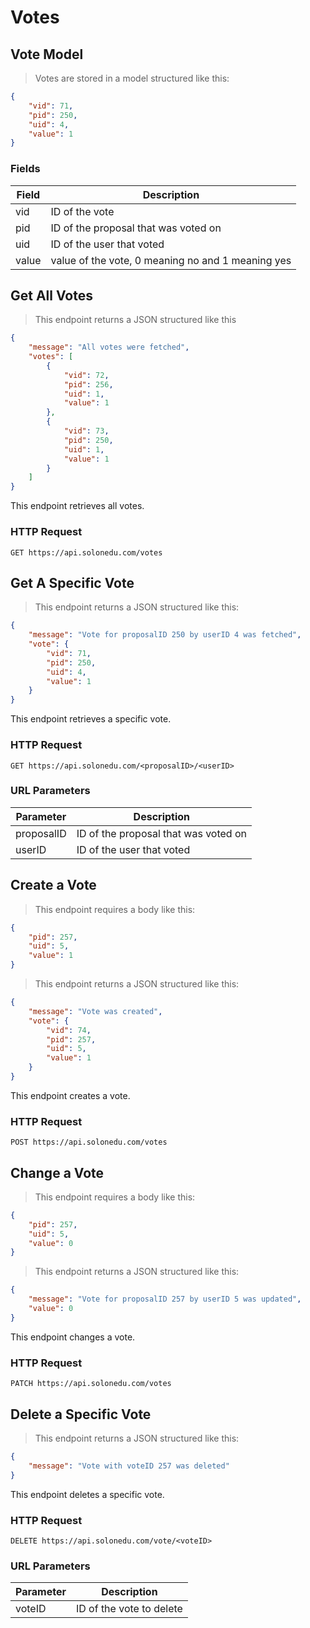 # Votes

## Vote Model

> Votes are stored in a model structured like this:

```json
{
    "vid": 71,
    "pid": 250,
    "uid": 4,
    "value": 1
}
```

### Fields
Field | Description
----- | -----------
vid | ID of the vote
pid | ID of the proposal that was voted on
uid | ID of the user that voted
value | value of the vote, 0 meaning no and 1 meaning yes

## Get All Votes

> This endpoint returns a JSON structured like this

```json
{
    "message": "All votes were fetched",
    "votes": [
        {
            "vid": 72,
            "pid": 256,
            "uid": 1,
            "value": 1
        },
        {
            "vid": 73,
            "pid": 250,
            "uid": 1,
            "value": 1
        }
    ]
}
```

This endpoint retrieves all votes.

### HTTP Request

`GET https://api.solonedu.com/votes`

## Get A Specific Vote

> This endpoint returns a JSON structured like this:

```json
{
    "message": "Vote for proposalID 250 by userID 4 was fetched",
    "vote": {
        "vid": 71,
        "pid": 250,
        "uid": 4,
        "value": 1
    }
}
```

This endpoint retrieves a specific vote.

### HTTP Request

`GET https://api.solonedu.com/<proposalID>/<userID>`

### URL Parameters

Parameter | Description
--------- | -----------
proposalID | ID of the proposal that was voted on
userID | ID of the user that voted

## Create a Vote

> This endpoint requires a body like this:

```json
{
	"pid": 257,
	"uid": 5,
	"value": 1
}
```

> This endpoint returns a JSON structured like this:

```json
{
    "message": "Vote was created",
    "vote": {
        "vid": 74,
        "pid": 257,
        "uid": 5,
        "value": 1
    }
}
```

This endpoint creates a vote.

### HTTP Request

`POST https://api.solonedu.com/votes`

## Change a Vote

> This endpoint requires a body like this:

```json
{
	"pid": 257,
	"uid": 5,
	"value": 0
}
```

> This endpoint returns a JSON structured like this:

```json
{
    "message": "Vote for proposalID 257 by userID 5 was updated",
    "value": 0
}
```

This endpoint changes a vote.

### HTTP Request
`PATCH https://api.solonedu.com/votes`

## Delete a Specific Vote

> This endpoint returns a JSON structured like this:

```json
{
    "message": "Vote with voteID 257 was deleted"
}
```

This endpoint deletes a specific vote.

### HTTP Request

`DELETE https://api.solonedu.com/vote/<voteID>`

### URL Parameters

Parameter | Description
--------- | -----------
voteID | ID of the vote to delete